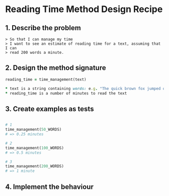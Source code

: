 # Reading Time Method Design Recipe

## 1. Describe the problem

```
> So that I can manage my time
> I want to see an estimate of reading time for a text, assuming that I can 
> read 200 words a minute.
```

## 2. Design the method signature

``` ruby
reading_time = time_management(text)

* text is a string containing words: e.g. "The quick brown fox jumped over the lazy dog"
* reading_time is a number of minutes to read the text
```

## 3. Create examples as tests

``` ruby 

# 1 
time_management(50_WORDS)
# => 0.25 minutes

# 2
time_management(100_WORDS)
# => 0.5 minutes

# 3
time_management(200_WORDS)
# => 1 minute

```

## 4. Implement the behaviour